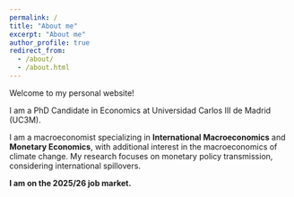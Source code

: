 ```yaml
---
permalink: /
title: "About me"
excerpt: "About me"
author_profile: true
redirect_from: 
  - /about/
  - /about.html
---
```


Welcome to my personal website!

I am a PhD Candidate in Economics at Universidad Carlos III de Madrid (UC3M). 

I am a macroeconomist specializing in **International Macroeconomics** and **Monetary Economics**, with additional interest in the macroeconomics of climate change. My research focuses on monetary policy transmission, considering international spillovers.

**I am on the 2025/26 job market.**




